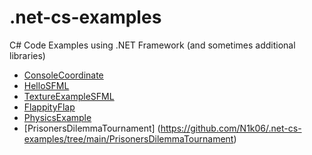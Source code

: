 
# .net-cs-examples
C# Code Examples using .NET Framework (and sometimes additional libraries)

 - [ConsoleCoordinate](https://github.com/N1k06/.net-cs-examples/tree/main/ConsoleCoordinate)
 - [HelloSFML](https://github.com/N1k06/.net-cs-examples/tree/main/HelloSFML)
 - [TextureExampleSFML](https://github.com/N1k06/.net-cs-examples/tree/main/TextureExampleSFML)
 - [FlappityFlap](https://github.com/N1k06/.net-cs-examples/tree/main/FlappityFlap)
 - [PhysicsExample](https://github.com/N1k06/.net-cs-examples/tree/main/PhysicsExample)
 - [PrisonersDilemmaTournament] (https://github.com/N1k06/.net-cs-examples/tree/main/PrisonersDilemmaTournament)
